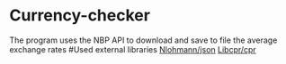 # Currency-checker
The program uses the NBP API to download and save to file the average exchange rates
#Used external libraries 
[Nlohmann/json](https://github.com/nlohmann/json/)
[Libcpr/cpr](https://github.com/libcpr/cpr)
